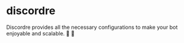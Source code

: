 # discordre
Discordre provides all the necessary configurations to make your bot enjoyable and scalable. 💯 🎉 

